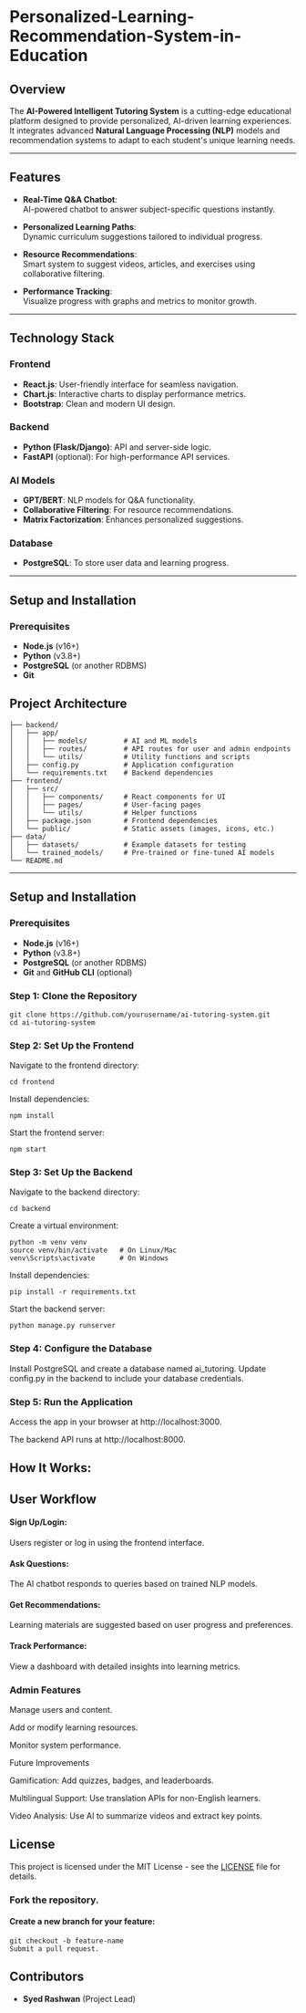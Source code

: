 # Personalized-Learning-Recommendation-System-in-Education

## **Overview**  
The **AI-Powered Intelligent Tutoring System** is a cutting-edge educational platform designed to provide personalized, AI-driven learning experiences. It integrates advanced **Natural Language Processing (NLP)** models and recommendation systems to adapt to each student's unique learning needs.  

---

## **Features**  

- **Real-Time Q&A Chatbot**:  
  AI-powered chatbot to answer subject-specific questions instantly.  

- **Personalized Learning Paths**:  
  Dynamic curriculum suggestions tailored to individual progress.  

- **Resource Recommendations**:  
  Smart system to suggest videos, articles, and exercises using collaborative filtering.  

- **Performance Tracking**:  
  Visualize progress with graphs and metrics to monitor growth.  

---

## **Technology Stack**  

### **Frontend**  
- **React.js**: User-friendly interface for seamless navigation.  
- **Chart.js**: Interactive charts to display performance metrics.  
- **Bootstrap**: Clean and modern UI design.  

### **Backend**  
- **Python (Flask/Django)**: API and server-side logic.  
- **FastAPI** (optional): For high-performance API services.  

### **AI Models**  
- **GPT/BERT**: NLP models for Q&A functionality.  
- **Collaborative Filtering**: For resource recommendations.  
- **Matrix Factorization**: Enhances personalized suggestions.  

### **Database**  
- **PostgreSQL**: To store user data and learning progress.  

---

## **Setup and Installation**

### **Prerequisites**  
- **Node.js** (v16+)
- **Python** (v3.8+)
- **PostgreSQL** (or another RDBMS)
- **Git**  

## Project Architecture  

```
├── backend/
│   ├── app/
│   │   ├── models/         # AI and ML models
│   │   ├── routes/         # API routes for user and admin endpoints
│   │   └── utils/          # Utility functions and scripts
│   ├── config.py           # Application configuration
│   └── requirements.txt    # Backend dependencies
├── frontend/
│   ├── src/
│   │   ├── components/     # React components for UI
│   │   ├── pages/          # User-facing pages
│   │   └── utils/          # Helper functions
│   ├── package.json        # Frontend dependencies
│   └── public/             # Static assets (images, icons, etc.)
├── data/
│   ├── datasets/           # Example datasets for testing
│   └── trained_models/     # Pre-trained or fine-tuned AI models
└── README.md
```

---

## Setup and Installation

### Prerequisites
- **Node.js** (v16+)
- **Python** (v3.8+)
- **PostgreSQL** (or another RDBMS)
- **Git** and **GitHub CLI** (optional)

### Step 1: Clone the Repository  
```
git clone https://github.com/yourusername/ai-tutoring-system.git
cd ai-tutoring-system
```

### Step 2: Set Up the Frontend

Navigate to the frontend directory:

```
cd frontend
```

Install dependencies:
```
npm install
```

Start the frontend server:

```
npm start
```

### Step 3: Set Up the Backend
Navigate to the backend directory:
```
cd backend
```
Create a virtual environment:
```
python -m venv venv
source venv/bin/activate   # On Linux/Mac
venv\Scripts\activate      # On Windows
```

Install dependencies:
```
pip install -r requirements.txt
```
Start the backend server:
```
python manage.py runserver
```


### Step 4: Configure the Database
Install PostgreSQL and create a database named ai_tutoring.
Update config.py in the backend to include your database credentials.


### Step 5: Run the Application
Access the app in  your browser at http://localhost:3000.

The backend API runs at http://localhost:8000.


## How It Works:
## User Workflow

#### Sign Up/Login:

Users register or log in using the frontend interface.

#### Ask Questions:
The AI chatbot responds to queries based on trained NLP models.

#### **Get Recommendations**:
Learning materials are suggested based on user progress and preferences.

#### **Track Performance**:
View a dashboard with detailed insights into learning metrics.

### Admin Features
Manage users and content.

Add or modify learning resources.

Monitor system performance.

Future Improvements

Gamification: Add quizzes, badges, and leaderboards.

Multilingual Support: Use translation APIs for non-English learners.

Video Analysis: Use AI to summarize videos and extract key points.

## License
This project is licensed under the MIT License - see the [LICENSE](LICENSE) file for details.

### Fork the repository.

#### Create a new branch for your feature:
```
git checkout -b feature-name
Submit a pull request. 
```
## **Contributors**
- **Syed Rashwan** (Project Lead)







